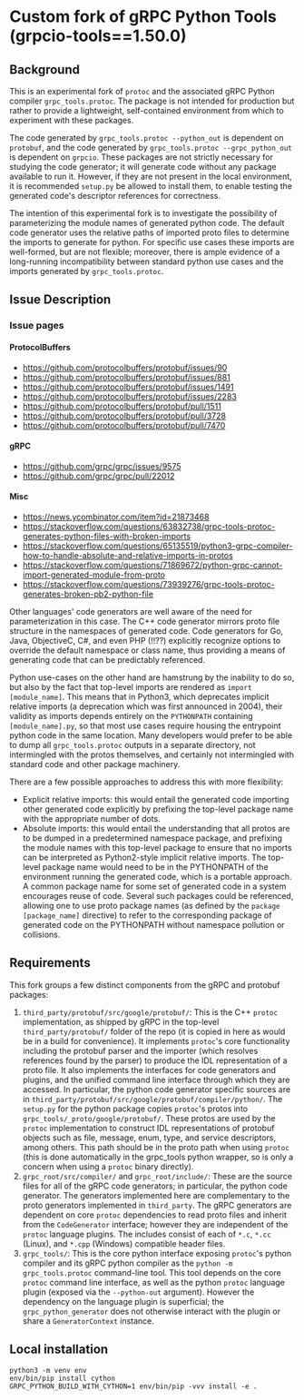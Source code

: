 # Custom fork of gRPC Python Tools (grpcio-tools==1.50.0)

## Background

This is an experimental fork of `protoc` and the associated gRPC Python compiler `grpc_tools.protoc`.
The package is not intended for production but rather to provide a lightweight, self-contained environment from which to experiment with these packages.

The code generated by `grpc_tools.protoc --python_out` is dependent on `protobuf`, and the code generated by `grpc_tools.protoc --grpc_python_out` is dependent on `grpcio`. These packages are not strictly necessary for studying the code generator; it will generate code without any package available to run it. However, if they are not present in the local environment, it is recommended `setup.py` be allowed to install them, to enable testing the generated code's descriptor references for correctness.

The intention of this experimental fork is to investigate the possibility of parameterizing the module names of generated python code. The default code generator uses the relative paths of imported proto files to determine the imports to generate for python. For specific use cases these imports are well-formed, but are not flexible; moreover, there is ample evidence of a long-running incompatibility between standard python use cases and the imports generated by `grpc_tools.protoc`.

## Issue Description

### Issue pages

#### ProtocolBuffers

- https://github.com/protocolbuffers/protobuf/issues/90
- https://github.com/protocolbuffers/protobuf/issues/881
- https://github.com/protocolbuffers/protobuf/issues/1491
- https://github.com/protocolbuffers/protobuf/issues/2283
- https://github.com/protocolbuffers/protobuf/pull/1511
- https://github.com/protocolbuffers/protobuf/pull/3728
- https://github.com/protocolbuffers/protobuf/pull/7470

#### gRPC

- https://github.com/grpc/grpc/issues/9575
- https://github.com/grpc/grpc/pull/22012

#### Misc

- https://news.ycombinator.com/item?id=21873468
- https://stackoverflow.com/questions/63832738/grpc-tools-protoc-generates-python-files-with-broken-imports
- https://stackoverflow.com/questions/65135519/python3-grpc-compiler-how-to-handle-absolute-and-relative-imports-in-protos
- https://stackoverflow.com/questions/71869672/python-grpc-cannot-import-generated-module-from-proto
- https://stackoverflow.com/questions/73939276/grpc-tools-protoc-generates-broken-pb2-python-file

Other languages' code generators are well aware of the need for parameterization in this case. The C++ code generator mirrors proto file structure in the namespaces of generated code. Code generators for Go, Java, ObjectiveC, C#, and even PHP (!!??) explicitly recognize options to override the default namespace or class name, thus providing a means of generating code that can be predictably referenced.

Python use-cases on the other hand are hamstrung by the inability to do so, but also by the fact that top-level imports are rendered as `import [module_name]`. This means that in Python3, which deprecates implicit relative imports (a deprecation which was first announced in 2004), their validity as imports depends entirely on the `PYTHONPATH` containing `[module_name].py`, so that most use cases require housing the entrypoint python code in the same location. Many developers would prefer to be able to dump all `grpc_tools.protoc` outputs in a separate directory, not intermingled with the protos themselves, and certainly not intermingled with standard code and other package machinery.

There are a few possible approaches to address this with more flexibility:
- Explicit relative imports: this would entail the generated code importing other generated code explicitly by prefixing the top-level package name with the appropriate number of dots.
- Absolute imports: this would entail the understanding that all protos are to be dumped in a predetermined namespace package, and prefixing the module names with this top-level package to ensure that no imports can be interpreted as Python2-style implicit relative imports. The top-level package name would need to be in the PYTHONPATH of the environment running the generated code, which is a portable approach. A common package name for some set of generated code in a system encourages reuse of code. Several such packages could be referenced, allowing one to use proto package names (as defined by the `package [package_name]` directive) to refer to the corresponding package of generated code on the PYTHONPATH without namespace pollution or collisions.

## Requirements

This fork groups a few distinct components from the gRPC and protobuf packages:

1. `third_party/protobuf/src/google/protobuf/`: This is the C++ `protoc` implementation, as shipped by gRPC in the top-level `third_party/protobuf/` folder of the repo (it is copied in here as would be in a build for convenience).
It implements `protoc`'s core functionality including the protobuf parser and the importer (which resolves references found by the parser) to produce the IDL representation of a proto file.
It also implements the interfaces for code generators and plugins, and the unified command line interface through which they are accessed.
In particular, the python code generator specific sources are in `third_party/protobuf/src/google/protobuf/compiler/python/`.
The `setup.py` for the python package copies `protoc`'s protos into `grpc_tools/_proto/google/protobuf/`.
These protos are used by the `protoc` implementation to construct IDL representations of protobuf objects such as file, message, enum, type, and service descriptors, among others.
This path should be in the proto path when using `protoc` (this is done automatically in the grpc_tools python wrapper, so is only a concern when using a `protoc` binary directly).
1. `grpc_root/src/compiler/` and `grpc_root/include/`: These are the source files for all of the gRPC code generators; in particular, the python code generator.
The generators implemented here are complementary to the proto generators implemented in `third_party`.
The gRPC generators are dependent on core `protoc` dependencies to read proto files and inherit from the `CodeGenerator` interface; however they are independent of the `protoc` language plugins.
The includes consist of each of `*.c`, `*.cc` (Linux), and `*.cpp` (Windows) compatible header files.
1. `grpc_tools/`: This is the core python interface exposing `protoc`'s python compiler and its gRPC python compiler as the `python -m grpc_tools.protoc` command-line tool.
This tool depends on the core `protoc` command line interface, as well as the python `protoc` language plugin (exposed via the `--python-out` argument).
However the dependency on the language plugin is superficial; the `grpc_python_generator` does not otherwise interact with the plugin or share a `GeneratorContext` instance.


## Local installation

```
python3 -m venv env
env/bin/pip install cython
GRPC_PYTHON_BUILD_WITH_CYTHON=1 env/bin/pip -vvv install -e .
```

